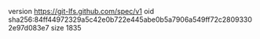 version https://git-lfs.github.com/spec/v1
oid sha256:84ff44972329a5c42e0b722e445abe0b5a7906a549ff72c28093302e97d083e7
size 1835
